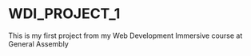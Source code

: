 # WDI_PROJECT_1
This is my first project from my Web Development Immersive course at General Assembly
